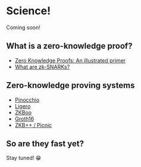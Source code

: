 # Science!

Coming soon!

## What is a zero-knowledge proof?

- [Zero Knowledge Proofs: An illustrated primer](https://blog.cryptographyengineering.com/2014/11/27/zero-knowledge-proofs-illustrated-primer/)
- [What are zk-SNARKs?](https://z.cash/technology/zksnarks.html)

## Zero-knowledge proving systems

- [Pinocchio](https://eprint.iacr.org/2013/279.pdf)
- [Ligero](https://acmccs.github.io/papers/p2087-amesA.pdf)
- [ZKBoo](https://eprint.iacr.org/2016/163.pdf)
- [Groth16](https://eprint.iacr.org/2016/260.pdf)
- [ZKB++ / Picnic](https://eprint.iacr.org/2017/279.pdf)

## So are they fast yet?

Stay tuned! 😁
